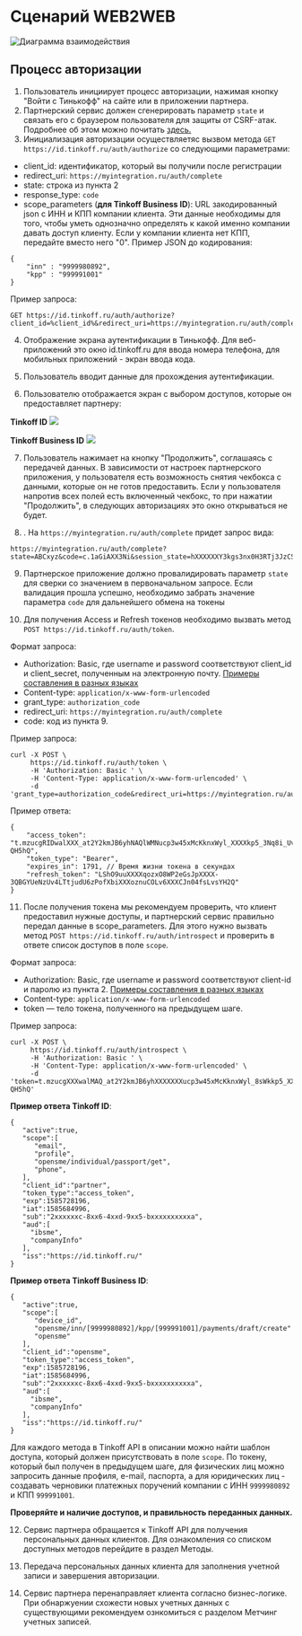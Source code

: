 
# Сценарий WEB2WEB

![Диаграмма взаимодействия](../img/Diagram.png "Дига")

## Процесс авторизации

1) Пользователь инициирует процесс авторизации, нажимая кнопку "Войти с Тинькофф" на сайте или в приложении партнера.  
2) Партнерский сервис должен сгенерировать параметр ```state``` и связать его с браузером пользователя для защиты от CSRF-атак. Подробнее об этом можно почитать [здесь.](https://datatracker.ietf.org/doc/html/draft-ietf-oauth-security-topics-14#section-4.7)  
3) Инициализация авторизации осуществляетяс вызвом метода ```GET https://id.tinkoff.ru/auth/authorize``` со следующими параметрами:
* client_id: идентификатор, который вы получили после регистрации
* redirect_uri: ```https://myintegration.ru/auth/complete```
* state: строка из пункта 2
* response_type: ```code```
* scope_parameters (**для Tinkoff Business ID**): URL закодированный json с ИНН и КПП компании клиента. Эти данные необходимы для того, чтобы уметь однозначно определять к какой именно компании давать доступ клиенту. Если у компании клиента нет КПП, передайте вместо него "0". Пример JSON до кодирования:

```
{ 
    "inn" : "9999980892", 
    "kpp" : "999991001" 
} 
```

Пример запроса:

```
GET https://id.tinkoff.ru/auth/authorize?client_id=%client_id%&redirect_uri=https://myintegration.ru/auth/complete&state=ABCxyz&response_type=code&scope_parameters=%20%7B%20%22inn%22%20:%20%227743180892%22,%20%22kpp%22%20:%20%22773101001%22%20%7D
```
4) Отображение экрана аутентификации в Тинькофф. Для веб-приложений это окно id.tinkoff.ru для ввода номера телефона, для мобильных приложений - экран ввода кода.   

5) Пользователь вводит данные для прохождения аутентификации.   

6) Пользователю отображается экран с выбором доступов, которые он предоставляет партнеру:  

**Tinkoff ID**
![](https://business.cdn-tinkoff.ru/static/images/opensme/partner-script.jpg)

**Tinkoff Business ID**
![](https://business.cdn-tinkoff.ru/static/images/opensme/consents-pop-up.jpg)


7) Пользователь нажимает на кнопку "Продолжить", соглашаясь с передачей данных. В зависимости от настроек партнерского приложения, у пользователя есть возможность снятия чекбокса с данными, которые он не готов предоставить.
Если у пользователя напротив всех полей есть включенный чекбокс, то при нажатии "Продолжить", в следующих авторизациях это окно открываться не будет.

8) . На ```https://myintegration.ru/auth/complete``` придет запрос вида:  

```
https://myintegration.ru/auth/complete?state=ABCxyz&code=c.1aGiAXX3Ni&session_state=hXXXXXXY3kgs3nx0H3RTj3JzCSrdaqaDhU6lS8XXXXX.i4kl6dsEB1SQogzq0Nj0
```
9. Партнерское приложение должно провалидировать параметр ```state``` для сверки со значением в первоначальном запросе. Если валидация прошла успешно, необходимо забрать значение параметра ```code``` для дальнейшего обмена на токены
   
10. Для получения Access и Refresh токенов необходимо вызвать метод ```POST https://id.tinkoff.ru/auth/token```.

Формат запроса:

* Authorization: Basic, где username и password соответствуют client_id и client_secret, полученным на электронную почту. [Примеры составления в разных языках](https://gist.github.com/brandonmwest/a2632d0a65088a20c00a)
* Content-type: ```application/x-www-form-urlencoded```
* grant_type: ```authorization_code```
* redirect_uri: ```https://myintegration.ru/auth/complete```
* code: код из пункта 9.

Пример запроса:
``` 
curl -X POST \
     https://id.tinkoff.ru/auth/token \
     -H 'Authorization: Basic ' \
     -H 'Content-Type: application/x-www-form-urlencoded' \
     -d 'grant_type=authorization_code&redirect_uri=https://myintegration.ru/auth/complete&code=c.1aGiAXX3Ni'
```
Пример ответа:
```
{
    "access_token": "t.mzucgRIDwalXXX_at2Y2kmJB6yhNAQlWMNucp3w45xMcKknxWyl_XXXXkp5_3Nq8i_UvddDroJvd3elz-QH5hQ",
    "token_type": "Bearer",
    "expires_in": 1791, // Время жизни токена в секундах
    "refresh_token": "LShO9uuXXXXqozxO8WP2eGsJpXXXX-3QBGYUeNzUv4LTtjudU6zPofXbiXXXoznuCOLv6XXXCJn04fsLvsYH2Q"
}
```

11. После получения токена мы рекомендуем проверить, что клиент предоставил нужные доступы, и партнерский сервис правильно передал данные в scope_parameters. Для этого нужно вызвать метод ```POST https://id.tinkoff.ru/auth/introspect``` и проверить в ответе список доступов в поле ```scope```.

Формат запроса:

* Authorization: Basic, где username и password соответствуют client-id и паролю из пункта 2. [Примеры составления в разных языках](https://gist.github.com/brandonmwest/a2632d0a65088a20c00a)
* Content-type: ```application/x-www-form-urlencoded```
* token — тело токена, полученного на предыдущем шаге.

Пример запроса:
``` 
curl -X POST \
     https://id.tinkoff.ru/auth/introspect \
     -H 'Authorization: Basic ' \
     -H 'Content-Type: application/x-www-form-urlencoded' \
     -d 'token=t.mzucgXXXwalMAQ_at2Y2kmJB6yhXXXXXXXucp3w45xMcKknxWyl_8sWkkp5_XXXXX_UvddDroJvd3elz-QH5hQ'
```

**Пример ответа Tinkoff ID**:
```
{
   "active":true,
   "scope":[
      "email",
      "profile",
      "opensme/individual/passport/get",
      "phone",
   ],
   "client_id":"partner",
   "token_type":"access_token",
   "exp":1585728196,
   "iat":1585684996,
   "sub":"2xxxxxxc-8xx6-4xxd-9xx5-bxxxxxxxxxxa",
   "aud":[
     "ibsme",
     "companyInfo"
   ],
   "iss":"https://id.tinkoff.ru/"
}
```
**Пример ответа Tinkoff Business ID**:
```
{
   "active":true,
   "scope":[
      "device_id",
      "opensme/inn/[9999980892]/kpp/[999991001]/payments/draft/create"
      "opensme"
   ],
   "client_id":"opensme",
   "token_type":"access_token",
   "exp":1585728196,
   "iat":1585684996,
   "sub":"2xxxxxxc-8xx6-4xxd-9xx5-bxxxxxxxxxxa",
   "aud":[
     "ibsme",
     "companyInfo"
   ],
   "iss":"https://id.tinkoff.ru/"
}
```

Для каждого метода в Tinkoff API в описании можно найти шаблон доступа, который должен присутствовать в поле ```scope```. По токену, который был получен в предыдущем шаге, для физических лиц можно запросить данные профиля, e-mail, паспорта, а для юридических лиц - создавать черновики платежных поручений компании с ИНН ```9999980892``` и КПП ```999991001```.

**Проверяйте и наличие доступов, и правильность переданных данных.**

12. Сервис партнера обращается к Tinkoff API для получения персональных данных клиентов. Для ознакомления со списком доступных методов перейдите в раздел Методы.

13. Передача персональных данных клиента для заполнения учетной записи и завершения авторизации.

14. Сервис партнера перенаправляет клиента согласно бизнес-логике. При обнаржуении схожести новых учетных данных с существующими рекомендуем ознкомиться с разделом Метчинг учетных записей.